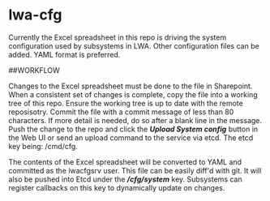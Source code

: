 # lwa-cfg

Currently the Excel spreadsheet in this repo is driving the system configuration used by subsystems in LWA. Other configuration files can be added. YAML format is preferred.

##WORKFLOW

Changes to the Excel spreadsheet must be done to the file in Sharepoint. When a consistent set of changes is complete, copy the file into a working tree of this repo. Ensure the working tree is up to date with the remote reposisotry. Commit the file with a commit message of less than 80 characters. If more detail is needed, do so after a blank line in the message. Push the change to the repo and click the ***Upload System config*** button in the Web UI or send an upload command to the service via etcd. The etcd key being: /cmd/cfg.

The contents of the Excel spreadsheet will be converted to YAML and committed as the lwacfgsrv user. This file can be easily diff'd with git. It will also be pushed into Etcd under the ***/cfg/system*** key. Subsystems can register callbacks on this key to dynamically update on changes.
